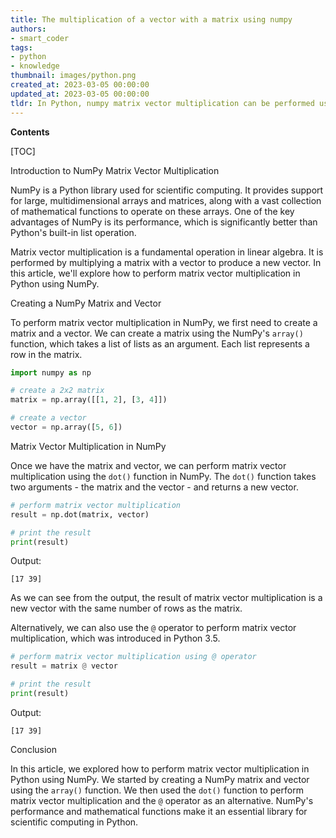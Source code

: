 ```yaml
---
title: The multiplication of a vector with a matrix using numpy
authors:
- smart_coder
tags:
- python
- knowledge
thumbnail: images/python.png
created_at: 2023-03-05 00:00:00
updated_at: 2023-03-05 00:00:00
tldr: In Python, numpy matrix vector multiplication can be performed using the dot product function, np.dot(matrix, vector).
---
```


**Contents**

[TOC]

Introduction to NumPy Matrix Vector Multiplication

NumPy is a Python library used for scientific computing. It provides support for large, multidimensional arrays and matrices, along with a vast collection of mathematical functions to operate on these arrays. One of the key advantages of NumPy is its performance, which is significantly better than Python's built-in list operation.

Matrix vector multiplication is a fundamental operation in linear algebra. It is performed by multiplying a matrix with a vector to produce a new vector. In this article, we'll explore how to perform matrix vector multiplication in Python using NumPy.

Creating a NumPy Matrix and Vector

To perform matrix vector multiplication in NumPy, we first need to create a matrix and a vector. We can create a matrix using the NumPy's `array()` function, which takes a list of lists as an argument. Each list represents a row in the matrix.

```python
import numpy as np

# create a 2x2 matrix
matrix = np.array([[1, 2], [3, 4]])

# create a vector
vector = np.array([5, 6])
```

Matrix Vector Multiplication in NumPy

Once we have the matrix and vector, we can perform matrix vector multiplication using the `dot()` function in NumPy. The `dot()` function takes two arguments - the matrix and the vector - and returns a new vector.

```python
# perform matrix vector multiplication
result = np.dot(matrix, vector)

# print the result
print(result)
```

Output:
```
[17 39]
```

As we can see from the output, the result of matrix vector multiplication is a new vector with the same number of rows as the matrix.

Alternatively, we can also use the `@` operator to perform matrix vector multiplication, which was introduced in Python 3.5.

```python
# perform matrix vector multiplication using @ operator
result = matrix @ vector

# print the result
print(result)
```

Output:
```
[17 39]
```

Conclusion

In this article, we explored how to perform matrix vector multiplication in Python using NumPy. We started by creating a NumPy matrix and vector using the `array()` function. We then used the `dot()` function to perform matrix vector multiplication and the `@` operator as an alternative. NumPy's performance and mathematical functions make it an essential library for scientific computing in Python.
